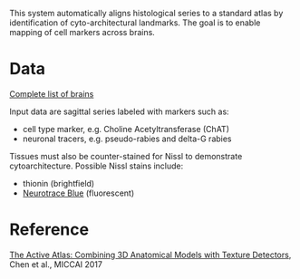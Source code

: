 This system automatically aligns histological series to a standard atlas by identification of cyto-architectural landmarks. The goal is to enable mapping of cell markers across brains.

Data
=========

[Complete list of brains](https://docs.google.com/spreadsheets/d/1QHW_hoMVMcKMEqqkzFnrppu8XT92BPdIagpSqQMAJHA/edit?usp=sharing)

Input data are sagittal series labeled with markers such as:
- cell type marker, e.g. Choline Acetyltransferase (ChAT)
- neuronal tracers, e.g. pseudo-rabies and delta-G rabies

Tissues must also be counter-stained for Nissl to demonstrate cytoarchitecture. Possible Nissl stains include:
- thionin (brightfield) 
- [Neurotrace Blue](https://www.thermofisher.com/order/catalog/product/N21479) (fluorescent)


Reference
==========
[The Active Atlas: Combining 3D Anatomical Models with Texture Detectors](https://arxiv.org/abs/1702.08606), Chen et al., MICCAI 2017
